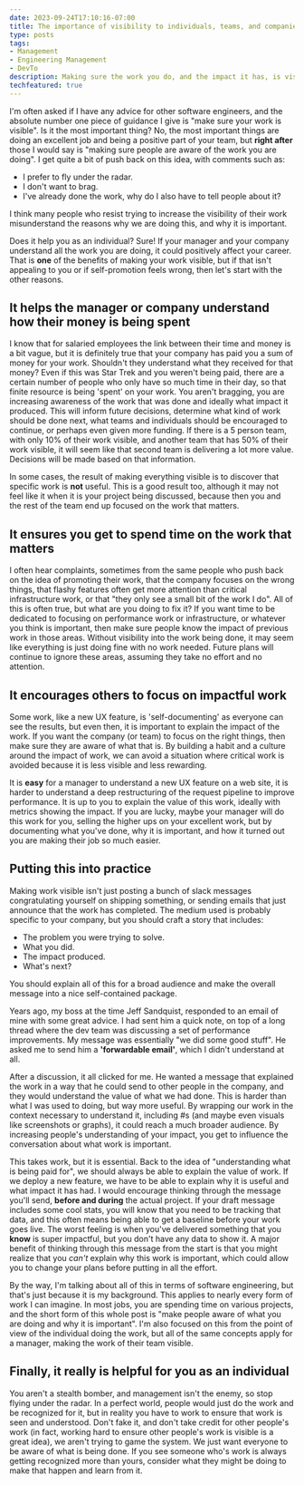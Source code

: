 ```yaml
---
date: 2023-09-24T17:10:16-07:00
title: The importance of visibility to individuals, teams, and companies
type: posts
tags:
- Management
- Engineering Management
- DevTo
description: Making sure the work you do, and the impact it has, is visible and understandable to others is one of the most useful skills for anyone in the workforce.
techfeatured: true
---
```


I'm often asked if I have any advice for other software engineers, and
the absolute number one piece of guidance I give is "make sure your work
is visible". Is it the most important thing? No, the most important
things are doing an excellent job and being a positive part of your team, but
**right after** those I would say is "making sure people are aware of
the work you are doing". I get quite a bit of push back on this idea, with
comments such as:

- I prefer to fly under the radar.
- I don't want to brag.
- I've already done the work, why do I also have to tell people about it?

I think many people who resist trying to increase the visibility of their
work misunderstand the reasons why we are doing this, and why it is
important.

Does it help you as an individual? Sure! If your manager and
your company understand all the work you are doing, it could positively
affect your career. That is **one** of the benefits of making your work
visible, but if that isn't appealing to you or if self-promotion feels
wrong, then let's start with the other reasons.

## It helps the manager or company understand how their money is being spent

I know that for salaried employees the link between their time and money
is a bit vague, but it is definitely true that your company has paid you
a sum of money for your work. Shouldn't they understand what they
received for that money? Even if this was Star Trek and you weren't
being paid, there are a certain number of people who only have so much
time in their day, so that finite resource is being 'spent' on your
work. You aren't bragging, you are increasing awareness of the work that
was done and ideally what impact it produced. This will inform future
decisions, determine what kind of work should be done next, what teams
and individuals should be encouraged to continue, or perhaps even given
more funding. If there is a 5 person team, with only 10% of their work
visible, and another team that has 50% of their work visible, it will
seem like that second team is delivering a lot more value. Decisions
will be made based on that information.

In some cases, the result of making everything visible is to discover
that specific work is **not** useful. This is a good result too,
although it may not feel like it when it is your project being
discussed, because then you and the rest of the team end up focused on
the work that matters.

## It ensures you get to spend time on the work that matters

I often hear complaints, sometimes from the same people who push back on
the idea of promoting their work, that the company focuses on the wrong
things, that flashy features often get more attention than critical
infrastructure work, or that "they only see a small bit of the work I
do". All of this is often true, but what are you doing to fix it? If you
want time to be dedicated to focusing on performance work or
infrastructure, or whatever you think is important, then make sure
people know the impact of previous work in those areas. Without
visibility into the work being done, it may seem like everything is just
doing fine with no work needed. Future plans will continue to ignore
these areas, assuming they take no effort and no attention.

## It encourages others to focus on impactful work

Some work, like a new UX feature, is 'self-documenting' as everyone can
see the results, but even then, it is important to explain the impact of
the work. If you want the company (or team) to focus on the right
things, then make sure they are aware of what that is. By building a
habit and a culture around the impact of work, we can avoid a situation
where critical work is avoided because it is less visible and less
rewarding.

It is **easy** for a manager to understand a new UX feature on a web
site, it is harder to understand a deep restructuring of the request
pipeline to improve performance. It is up to you to explain the value of
this work, ideally with metrics showing the impact. If you are lucky,
maybe your manager will do this work for you, selling the higher ups on
your excellent work, but by documenting what you've done, why it is
important, and how it turned out you are making their job so much
easier.

## Putting this into practice

Making work visible isn't just posting a bunch of slack messages
congratulating yourself on shipping something, or sending emails that
just announce that the work has completed. The medium used is probably
specific to your company, but you should craft a story that includes:

- The problem you were trying to solve.
- What you did.
- The impact produced.
- What's next?

You should explain all of this for a broad audience and make the
overall message into a nice self-contained package.

Years ago, my boss at the time Jeff Sandquist, responded to an email of
mine with some great advice. I had sent him a quick note, on top of a
long thread where the dev team was discussing a set of performance
improvements. My message was essentially "we did some good stuff". He
asked me to send him a **'forwardable email'**, which I didn't
understand at all.

After a discussion, it all clicked for me. He wanted a message that
explained the work in a way that he could send to other people in the
company, and they would understand the value of what we had done. This is
harder than what I was used to doing, but way more useful. By wrapping
our work in the context necessary to understand it, including \#s (and
maybe even visuals like screenshots or graphs), it could reach a much
broader audience. By increasing people's understanding of your impact,
you get to influence the conversation about what work is important.

This takes work, but it is essential. Back to the idea of "understanding
what is being paid for", we should always be able to explain the value
of work. If we deploy a new feature, we have to be able to explain why
it is useful and what impact it has had. I would encourage thinking
through the message you'll send, **before and during** the actual project.
If your draft message includes some cool stats, you will know that you
need to be tracking that data, and this often means being able to get a
baseline before your work goes live. The worst feeling is when you've
delivered something that you **know** is super impactful, but you don't
have any data to show it. A major benefit of thinking through this
message from the start is that you might realize that you *can't*
explain why this work is important, which could allow you to change your
plans before putting in all the effort.

By the way, I'm talking about all of this in terms of software
engineering, but that's just because it is my background. This applies
to nearly every form of work I can imagine. In most jobs, you are
spending time on various projects, and the short form of this whole post
is "make people aware of what you are doing and why it is important".
I'm also focused on this from the point of view of the individual doing
the work, but all of the same concepts apply for a manager, making the
work of their team visible.

## Finally, it really is helpful for you as an individual

You aren't a stealth bomber, and management isn't the enemy, so stop
flying under the radar. In a perfect world, people would just do the
work and be recognized for it, but in reality you have to work to ensure
that work is seen and understood. Don't fake it, and don't take credit
for other people's work (in fact, working hard to ensure other people's
work is visible is a great idea), we aren't trying to game the system.
We just want everyone to be aware of what is being done. If you see
someone who's work is always getting recognized more than yours,
consider what they might be doing to make that happen and learn from it.
